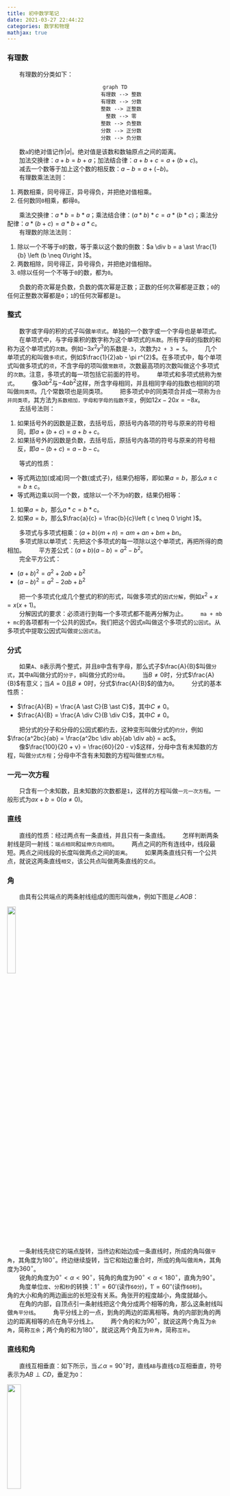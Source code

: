 ```yaml
---
title: 初中数学笔记
date: 2021-03-27 22:44:22
categories: 数学和物理
mathjax: true
---
```

### 有理数

&emsp;&emsp;有理数的分类如下：<!--more-->

<div align="center">

``` mermaid
graph TD
    有理数 --> 整数
    有理数 --> 分数
    整数 --> 正整数
    整数 --> 零
    整数 --> 负整数
    分数 --> 正分数
    分数 --> 负分数
```

</div>

&emsp;&emsp;数`a`的绝对值记作$\left | a \right |$。绝对值是该数和数轴原点之间的距离。<br>
&emsp;&emsp;加法交换律：$a + b = b + a$；加法结合律：$a + b + c = a + (b + c)$。<br>
&emsp;&emsp;减去一个数等于加上这个数的相反数：$a - b = a + (-b)$。<br>
&emsp;&emsp;有理数乘法法则：

1. 两数相乘，同号得正，异号得负，并把绝对值相乘。
2. 任何数同`0`相乘，都得`0`。

&emsp;&emsp;乘法交换律：$a \ast b = b \ast a$；乘法结合律：$(a \ast b) \ast c = a \ast (b \ast c)$；乘法分配律：$a \ast (b + c) = a \ast b + a \ast c$。<br>
&emsp;&emsp;有理数的除法法则：

1. 除以一个不等于`0`的数，等于乘以这个数的倒数：$a \div  b = a \ast \frac{1}{b} \left (b \neq 0\right )$。<br>
2. 两数相除，同号得正，异号得负，并把绝对值相除。
3. `0`除以任何一个不等于`0`的数，都为`0`。

&emsp;&emsp;负数的奇次幂是负数，负数的偶次幂是正数；正数的任何次幂都是正数；`0`的任何正整数次幂都是`0`；`1`的任何次幂都是`1`。

### 整式

&emsp;&emsp;数字或字母的积的式子叫做`单项式`。单独的一个数字或一个字母也是单项式。
&emsp;&emsp;在单项式中，与字母乘积的数字称为这个单项式的`系数`。所有字母的指数的和称为这个单项式的`次数`。例如$-3x^{2}y^{3}$的系数是`-3`，次数为`2 + 3 = 5`。
&emsp;&emsp;几个单项式的和叫做`多项式`，例如$\frac{1}{2}ab - \pi r^{2}$。在多项式中，每个单项式叫做多项式的`项`，不含字母的项叫做`常数项`，次数最高项的次数叫做这个多项式的`次数`。注意，多项式的每一项包括它前面的符号。
&emsp;&emsp;单项式和多项式统称为`整式`。
&emsp;&emsp;像$3ab^{2}$与$-4ab^{2}$这样，所含字母相同，并且相同字母的指数也相同的项叫做`同类项`。几个常数项也是同类项。
&emsp;&emsp;把多项式中的同类项合并成一项称为`合并同类项`，其方法为`系数相加，字母和字母的指数不变`，例如$12x - 20x = -8x$。<br>
&emsp;&emsp;去括号法则：

1. 如果括号外的因数是正数，去括号后，原括号内各项的符号与原来的符号相同，即$a + (b + c) = a + b + c$。<br>
2. 如果括号外的因数是负数，去括号后，原括号内各项的符号与原来的符号相反，即$a - (b + c) = a - b - c$。<br>

&emsp;&emsp;等式的性质：

- 等式两边加(或减)同一个数(或式子)，结果仍相等，即如果$a = b$，那么$a \pm c = b \pm c$。<br>
- 等式两边乘以同一个数，或除以一个不为`0`的数，结果仍相等：

1. 如果$a = b$，那么$a \ast c = b \ast c$。<br>
2. 如果$a = b$，那么$\frac{a}{c} = \frac{b}{c}\left ( c \neq 0 \right )$。<br>

&emsp;&emsp;多项式与多项式相乘：$(a + b)(m + n) = am + an + bm + bn$。<br>
&emsp;&emsp;多项式除以单项式：先把这个多项式的每一项除以这个单项式，再把所得的商相加。
&emsp;&emsp;平方差公式：$(a + b)(a - b) = a^2 - b^2$。<br>
&emsp;&emsp;完全平方公式：

- $(a + b)^2 = a^2 + 2ab + b^2$<br>
- $(a - b)^2 = a^2 - 2ab + b^2$<br>

&emsp;&emsp;把一个多项式化成几个整式的积的形式，叫做多项式的`因式分解`，例如$x^2 + x = x(x + 1)$。<br>
&emsp;&emsp;分解因式的要求：必须进行到每一个多项式都不能再分解为止。
&emsp;&emsp;`ma + mb + mc`的各项都有一个公共的因式`m`，我们把这个因式`m`叫做这个多项式的`公因式`。从多项式中提取公因式叫做`提公因式法`。

### 分式

&emsp;&emsp;如果`A`、`B`表示两个整式，并且`B`中含有字母，那么式子$\frac{A}{B}$叫做`分式`，其中`A`叫做分式的`分子`，`B`叫做分式的`分母`。
&emsp;&emsp;当$B \neq 0$时，分式$\frac{A}{B}$有意义；当$A = 0$且$B \neq 0$时，分式$\frac{A}{B}$的值为`0`。
&emsp;&emsp;分式的基本性质：

- $\frac{A}{B} = \frac{A \ast C}{B \ast C}$，其中$C \neq 0$。
- $\frac{A}{B} = \frac{A \div C}{B \div C}$，其中$C \neq 0$。

&emsp;&emsp;把分式的分子和分母的公因式都约去，这种变形叫做分式的`约分`，例如$\frac{a^2bc}{ab} = \frac{a^2bc \div ab}{ab \div ab} = ac$。<br>
&emsp;&emsp;像$\frac{100}{20 + v} = \frac{60}{20 - v}$这样，分母中含有未知数的方程，叫做`分式方程`；分母中不含有未知数的方程叫做`整式方程`。

### 一元一次方程

&emsp;&emsp;只含有一个未知数，且未知数的次数都是`1`，这样的方程叫做`一元一次方程`。一般形式为$ax + b = 0\left ( a \neq 0\right )$。<br>

### 直线

&emsp;&emsp;直线的性质：经过两点有一条直线，并且只有一条直线。
&emsp;&emsp;怎样判断两条射线是同一射线：`端点相同`和`延伸方向相同`。
&emsp;&emsp;两点之间的所有连线中，线段最短。两点之间线段的长度叫做两点之间的`距离`。
&emsp;&emsp;如果两条直线只有一个公共点，就说这两条直线`相交`，该公共点叫做两条直线的`交点`。

### 角

&emsp;&emsp;由具有公共端点的两条射线组成的图形叫做`角`，例如下图是$\angle AOB$：

<img src="./初中数学笔记/角.png" width=20%>

&emsp;&emsp;一条射线先绕它的端点旋转，当终边和始边成一条直线时，所成的角叫做`平角`，其角度为$180^{\circ}$。终边继续旋转，当它和始边重合时，所成的角叫做`周角`，其角度为$360^{\circ}$。<br>
&emsp;&emsp;锐角的角度为$0^{\circ}< \alpha < 90^{\circ}$，钝角的角度为$90^{\circ}< \alpha < 180^{\circ}$，直角为$90^{\circ}$。<br>
&emsp;&emsp;角度单位`度`、`分`和`秒`的转换：$1^{\circ} = {60}'$(读作`60分`)，${1}' = 60''$(读作`60秒`)。
&emsp;&emsp;角的大小和角的两边画出的长短没有关系。角张开的程度越小，角度就越小。
&emsp;&emsp;在角的内部，自顶点引一条射线把这个角分成两个相等的角，那么这条射线叫做`角平分线`。
&emsp;&emsp;角平分线上的一点，到角的两边的距离相等。角的内部到角的两边的距离相等的点在角平分线上。
&emsp;&emsp;两个角的和为$90^{\circ}$，就说这两个角互为`余角`，简称`互余`；两个角的和为$180^{\circ}$，就说这两个角互为`补角`，简称`互补`。

### 直线和角

&emsp;&emsp;直线互相垂直：如下所示，当$\angle \alpha = 90^{\circ}$时，直线`AB`与直线`CD`互相垂直，符号表示为$AB \perp CD$，垂足为`O`：

<img src="./初中数学笔记/直线垂直.png" width=25%>

&emsp;&emsp;一条直线的垂线有无数条。过直线上(或外)一点，有且只有一条直线与已知直线垂直。
&emsp;&emsp;垂线段：在下图中，线段`PO`与直线$l$互相垂直，我们称`PO`为点`P`到直线$l$的垂线段：

<img src="./初中数学笔记/垂线段.png" width=30%>

&emsp;&emsp;连接直线外的一点和直线上各点的所有线段中，垂线段最短。直线外一点到这条直线的垂线段的长度，叫做`点到直线的距离`。
&emsp;&emsp;三线八角：两条直线`AB`和`CD`被第三条直线`EF`所截，构成`8`个角，简称`三线八角`。直线`AB`和`CD`是被截直线，`EF`是截线：

<img src="./初中数学笔记/三线八角.png" width=30%>

&emsp;&emsp;上图中的$\angle 1$和$\angle 5$的关系是`同位角`，其特点如下：

1. 两角在截线的同侧。
2. 两角在被截直线的同一方。

&emsp;&emsp;上图中的$\angle 3$和$\angle 5$的关系是`内错角`，其特点如下：

1. 两角在截线的同侧。
2. 两角在被截直线之间。

&emsp;&emsp;上图中的$\angle 4$和$\angle 5$的关系是`同旁内角`，其特点如下：

1. 两角在截线的同侧。
2. 两角在被截直线之间。

&emsp;&emsp;平行线：在同一平面内，不相交的两条直线叫做`平行线`，记作$AB \parallel CD$。<br>
&emsp;&emsp;平行公理：经过直线外一点，有且仅有一条直线与这条直线平行。如果两条直线都和第三条直线平行，那么这两条直线也平行。
&emsp;&emsp;两条直线被第三条直线所截：

1. 如果同位角相等，那么这两条直线平行。
2. 如果内错角相等，那么这两条直线平行。
3. 如果同旁内角互补，那么这两条直线平行。

&emsp;&emsp;两条平行线被第三条直线所截，则同位角相等、内错角相等，并且同旁内角互补。

### 命题

&emsp;&emsp;一般的，在数学中把用语言、符号或式子表达的，可以判断真假的陈述句叫做`命题`。
&emsp;&emsp;如果题设成立，那么结论一定成立，这样的命题称为`真命题`；如果题设成立时，不能保证结论一定成立，那么这样的命题称为`假命题`。
&emsp;&emsp;一些命题的正确性是经过推理过程证明的，这样得到的真命题叫做`定理`，而这个推理过程叫做`证明`。
&emsp;&emsp;对于两个命题，如果一个命题的条件和结论分别是另外一个命题的结论和条件，那么这两个命题叫做`互逆命题`，其中一个命题叫做`原命题`，另外一个命题叫做原命题的`逆命题`。
&emsp;&emsp;四种命题的形式：设`p`为原命题条件，`q`为原命题结论，则：

1. `原命题`：若`p`则`q`。
2. `逆命题`：若`q`则`p`。
3. `否命题`：若`非p`则`非q`。
4. `逆否命题`：若`非q`则`非p`。

&emsp;&emsp;四种命题的真假关系：

1. 两个命题互为逆否命题，它们有相同的真假性。
2. 两个命题为互逆命题或互否命题，它们的真假性没有关系。

<img src="./初中数学笔记/四种命题的关系.png" width=50%>

&emsp;&emsp;用联结词`且`把`p`与`q`联结起来称为一个新命题，记作$p \wedge q$，读作`p且q`。
&emsp;&emsp;用联结词`或`把`p`与`q`联结起来称为一个新命题，记作$p \vee q$，读作`p或q`。
&emsp;&emsp;对于一个命题`p`如果将它否定，就得到一个新命题，记作$\neg p$，读作`非p`。

$p$ | $q$ | $p \wedge q$ | $p \vee q$ | $\neg p$
----|-----|--------------|------------|---------
真  | 真  | 真            | 真         | 假
真  | 假  | 假            | 真         | 假
假  | 真  | 假            | 真         | 真
假  | 假  | 假            | 假         | 真

### 平移

&emsp;&emsp;把一个图形整体沿着某一直线方向移动，会得到一个新的图形，该图形与原图形的形状和大小完全相同。
&emsp;&emsp;新图形的每一个点，都是原图形中的某一点移动后得到的，这两个点是对应点，连接各组对应点的线段平行且相等。图形的这种移动叫做`平移变换`，简称`平移`。

### 平方根和算术平方根

&emsp;&emsp;如果$x^{2} = a \left ( x > 0\right )$，则`x`叫做`a`的`算术平方根`，记作$x = \sqrt{a}$。规定`0`的算术平方根是`0`，即$\sqrt{0} = 0$。<br>
&emsp;&emsp;如果$x^{2} = a$，那么`x`叫做`a`的`平方根`，也叫做`二次方根`。求一个数的平方根的运算，叫做`开平方`，其中`a`叫`被平方数`。
&emsp;&emsp;平方根和算术平方根的联系：

1. 平方根包含算术平方根，算术平方根是平方根的一种。
2. `0`的平方根和算术平方根都是`0`。

&emsp;&emsp;平方根和算术平方根的区别：

1. 一个正数有`2`个平方根，只有`1`个算术平方根。
2. 正数`a`的算术平方根表示为$\sqrt{a}$，而平方根表示为$\pm \sqrt{a}$。

### 二次根式

&emsp;&emsp;一般地，我们把形如$\sqrt{a}(a \geq 0)$的式子叫做`二次根式`。$\sqrt{a}$是一个非负数。<br>
&emsp;&emsp;非负数的算术平方根的平方等于它本身，即$(\sqrt{a})^2 = a (a \geq 0)$。<br>
&emsp;&emsp;二次根式还有如下性质：

$$
\sqrt{a^2} = \left\{\begin{matrix}
a & a > 0 \\
0 & a = 0 \\
-a & a < 0
\end{matrix}\right.
$$

&emsp;&emsp;二次根式乘法法则：$\sqrt{a} \ast \sqrt{b} = \sqrt{a \ast b}(a \geq 0且b \geq 0)$。<br>
&emsp;&emsp;二次根式除法法则：$\frac{\sqrt{a}}{\sqrt{b}} = \sqrt{\frac{a}{b}}(a \geq 0且b > 0)$。<br>
&emsp;&emsp;`最简二次根式`是满足下列两个条件的二次根式：

1. 被开方数不含分母，且分母中不含二次根式。
2. 被开方数中不含有能开得尽方的因数或因式。

### 立方根

&emsp;&emsp;一般的，如果一个数的立方等于`a`，这个数就叫做`a`的`立方根`，也叫做`三次方根`，记作$\sqrt[3]{a}$。求一个数的立方根的运算，叫做`开立方`。

### 无理数

&emsp;&emsp;任何一个有理数都可以写成有限小数或无线循环小数。无限不循环小数叫做`无理数`。
&emsp;&emsp;有理数和无理数统称为`实数`。实数与数轴上的点是一一对应的。

### 直角坐标系

&emsp;&emsp;象限图如下：

<img src="./初中数学笔记/象限图.png" width=30%>

&emsp;&emsp;坐标轴上的点不属于任何象限。原点的坐标是$(0, 0)$。<br>
&emsp;&emsp;第一、二、三、四象限内的坐标的符号分别是$(+, +)$、$(-, +)$、$(-, -)$和$(+, -)$。<br>
&emsp;&emsp;坐标轴上点的坐标至少有一个是`0`：横坐标上点的纵坐标为`0`，表示为$(x, 0)$；纵坐标上点的横坐标为`0`，表示为$(0, y)$。<br>
&emsp;&emsp;纵坐标相同的点的连线平行于`x`轴；横坐标相同的点的连线平行于`y`轴。
&emsp;&emsp;点关于`x`轴对称，则横坐标相同，纵坐标互为相反数；点关于`y`轴对称，则纵坐标相同，横坐标互为相反数；点关于原点对称，则横坐标、纵坐标均互为相反数。
&emsp;&emsp;在平面直角坐标系中，将点$(x, y)$向右平移`a`个单位长度，可以得到对应点$(x + a, y)$；将点$(x, y)$向左平移`a`个单位长度，可以得到对应点$(x - a, y)$。<br>
&emsp;&emsp;在平面直角坐标系中，将点$(x, y)$向上平移`b`个单位长度，可以得到对应点$(x, y + b)$；将点$(x, y)$向下平移`b`个单位长度，可以得到对应点$(x, y - b)$。

### 立体图形

&emsp;&emsp;立体图形的分类如下：

<div align="center">

``` mermaid
graph TD
    立体图形 --> 柱体
    柱体 --> 圆柱
    柱体 --> 棱柱
    立体图形 --> 球体
    立体图形 --> 锥体
    锥体 --> 锥柱
    锥体 --> 棱锥
```

</div>

### 二元一次方程

&emsp;&emsp;含有`2`个未知数，并且含有未知数的项的次数都是`1`，这样的方程叫做`二元一次方程`，例如$x + y = 22$。<br>
&emsp;&emsp;把具有相同未知数的`2`个二元一次方程合在一起，就组成了一个`二元一次方程组`。如下的方程组也可以称为二元一次方程组：

$$
\left\{\begin{matrix}
x = 6\\
x + y = 8
\end{matrix}\right.
$$

&emsp;&emsp;使二元一次方程两边的值都相同的`2`个未知数的值，叫做`二元一次方程的解`。二元一次方程组的两个方程的公共解，叫做`二元一次方程组的解`。

### 调查

&emsp;&emsp;考察全体对象的调查叫做`全面调查`，也叫做`普查`。
&emsp;&emsp;只抽取一部分对象进行调查，然后根据调查数据推断全体对象的情况叫做`抽样调查`。
&emsp;&emsp;要考察的全体对象称为`总体`。组成总体的每一个考察对象叫做`个体`。被抽取的那些个体组成一个`样本`。样本中的个体数量叫做`样本容量`。
&emsp;&emsp;一般地，设一个总体含有`N`个个体，如果通过逐个抽取的方法从中抽取一个样本，且每次抽取时各个个体被抽到的概率相等，则这样的抽样方法叫做`简单随机抽样`。
&emsp;&emsp;频率分布直方图如下，其制作步骤为：

1. 找出所有数据中的最大值和最小值，并算出它们的差。
2. 决定组距和组数。
3. 将数组进行分组。
4. 将数据以表格的形式列出来。
5. 画频数分布直方图。

<img src="./初中数学笔记/频率分布直方图.png" width=30%>

&emsp;&emsp;连接频率分布直方图中各个小长方形上端的中点，就得到了频率分布折线图。
&emsp;&emsp;随着样本容量的增加，作图时所分的组数增加，组距减少，相应的频率折线图会越来越接近于一条光滑的曲线，这条曲线在统计中称为`总体密度曲线`。

### 多边形

&emsp;&emsp;一般的，由`n`条不在同一直线上的线段首尾顺次连接组成的图形，叫做`n边形`，又称为`多边形`。
&emsp;&emsp;在平面内，内角都相等，边也相等的多边形叫做`正多边形`。
&emsp;&emsp;`n`边形的内角和是$(n - 2) \ast 180^{\circ}$，外角和是$360^{\circ}$。<br>
&emsp;&emsp;`正n边形`是具有`n`条相等边的正多边形。
&emsp;&emsp;圆的内接正`n`边形：依次连接各分点所得的多边形是这个圆的内接正`n`边形，而这个圆称为正`n`边形的`外接圆`。
&emsp;&emsp;圆的外切正`n`边形：经过各分点作圆的切线，以相邻切线的交点为顶点的多边形是这个圆的外切正`n`边形，而这个圆称为正`n`边形的`内切圆`。
&emsp;&emsp;一个正多边形一定有外接圆和内切圆。
&emsp;&emsp;正多边形的外接圆(或内切圆)的圆心叫做正多边形的`中心`；正多边形的外接圆的半径叫做正多边形的`半径`；正多边形的每一条边所对的外接圆的圆心角叫做正多边形的`中心角`；正多边形的外接圆圆心(或内切圆圆心)到正多边形某一边的距离是正多边形的`边心距`。

### 轴对称

&emsp;&emsp;把一个图形沿着某一条直线折叠，如果它能够与另一个图形重合，那么就说明这两个图形关于这条直线对称，或者说这两个图形出`轴对称`。我们把这条直线叫做`对称轴`。折叠后重合的点是对应点，叫做`对称点`。
&emsp;&emsp;经过线段的中点且与之垂直的直线，就叫做`垂直平分线`，也叫`中垂线`。
&emsp;&emsp;如果两个图形关于某直线对称，那么对称轴是任何一对对称点所连线段的垂直平分线。
&emsp;&emsp;线段垂直平分线上的点到这条线段两个端点的距离相等。与一条线段两个端点距离相等的点，在这条线段的垂直平分线上。
&emsp;&emsp;三角形三条边的垂直平分线相交于一点，这个点到三角形三个顶点的距离相等。

### 幂

&emsp;&emsp;规定$a^0 = 1$，其中$a \neq 0$。<br>
&emsp;&emsp;同底数幂的相乘，底数不变，指数相加，即$a^{m} \ast a^{n} = a^{m + n}$，其中`m`和`n`都是整数。
&emsp;&emsp;同底数幂的相除，底数不变，指数相减，即$a^{m} \div a^{n} = a^{m - n}$，其中`m`和`n`都是整数。
&emsp;&emsp;幂的乘方的运算公式：$(a^{m})^{n} = a^{mn}$，其中`m`和`n`都是整数。
&emsp;&emsp;积的乘方的运算公式：$(ab)^{n} = a^{n}b^{n}$，其中`n`为整数。
&emsp;&emsp;商的乘方的运算公式：$(\frac{a}{b})^{n} = \frac{a^n}{b^n}$，其中`n`为整数。

### 一元二次方程

&emsp;&emsp;只含有一个未知数，并且未知数项的最高次数是`2`的整式方程叫做`一元二次方程`。
&emsp;&emsp;一元二次方程经过整理都可化成一般形式$ax^2 + bx + c = 0(a \neq 0)$，其中$ax^2$叫作`二次项`，$a$是二次项系数；$bx$叫作`一次项`，$b$是一次项系数；$c$叫作`常数项`。
&emsp;&emsp;使一元二次方程等号两边相等的未知数的值，叫做`一元二次方程的解`，也叫做`一元二次方程的根`。
&emsp;&emsp;一元二次方程的解的可能形式：形如$(x + m)^2 = n$的一元二次方程：

1. 当$n > 0$时，一元二次方程有两个不相等的实数根。
2. 当$n = 0$时，一元二次方程有两个相等的实数根。
3. 当$n < 0$时，一元二次方程没有实数根。

&emsp;&emsp;将一元二次方程转化为$(x + m)^2 = n(n \geq 0)$的形式叫做`配方法`。
&emsp;&emsp;求根公式：解一元二次方程$ax^2 + bx + c = 0(a \neq 0)$，若$b^2 - 4ac \geq 0$，可得方程的根：

$$
x = \frac{-b \pm \sqrt{b^2 - 4ac}}{2a}
$$

&emsp;&emsp;用求根公式解一元二次方程的方法叫做`公式法`。其中式子$b^2 - 4ac$叫做一元二次方程$ax^2 + bx + c = 0(a \neq 0)$的`判别式`，通常用$\Delta$表示，即$\Delta = b^2 - 4ac$。若$b^2 - 4ac < 0$，则原方程无解。<br>
&emsp;&emsp;`韦达定理`：设一元二次方程$ax^2 + bx + c = 0(a \neq 0)$的两个根分别为$x_1$、$x_2$，则它们有如下关系：

$$
\begin{align}
x_1 + x_2 &= -\frac{b}{a} \notag \\
x_1 * x_2 &= \frac{c}{a} \notag
\end{align}
$$

### 二次函数

&emsp;&emsp;一般地，把形如$y = ax^2 + bx + c(a \neq 0)$的函数叫做`二次函数`，其中$a$称为`二次项系数`，$b$为`一次项系数`，$c$为`常数项`。`x`为自变量，`y`为因变量。
&emsp;&emsp;二次函数的图像形如物体抛射时所经过的路径，我们把它叫做`抛物线`。对称轴与抛物线的交点叫做抛物线的`顶点`。顶点是抛物线的最高点或最低点。
&emsp;&emsp;当$a > 0$时，抛物线$y = ax^2$的对称轴是`y`轴，顶点是原点，开口向上，顶点是抛物线的最低点，$a$越大，抛物线的开口越小。<br>
&emsp;&emsp;当$a < 0$时，抛物线$y = ax^2$的对称轴是`y`轴，顶点是原点，开口向下，顶点是抛物线的最高点，$\left | a \right |$越大，抛物线的开口越小。<br>
&emsp;&emsp;抛物线$y = ax^2 + k$的图像可由$y = ax^2$图像向上或向下平移得到：当$k > 0$，向上平移；当$k < 0$，向下平移。<br>
&emsp;&emsp;抛物线$y = ax^2 + k$的性质：

1. 当$a > 0$时，开口向上；当$a < 0$时，开口向下。
2. 对称轴是`y`轴。
3. 顶点坐标是$(0, k)$。
4. $\left | a \right |$越大，开口越小。

&emsp;&emsp;抛物线$y = a(x - h)^2$的性质：

1. 当$a > 0$时，开口向上；当$a < 0$时，开口向下。
2. 对称轴是$x = h$。
3. 顶点坐标是$(h, 0)$。
4. $\left | a \right |$越大，开口越小。

&emsp;&emsp;抛物线左右移动的原则是`左加右减`：

1. 把抛物线$y = -\frac{1}{2}x^2$向左平移`1`个单位，就得到抛物线$y = -\frac{1}{2}(x + 1)^2$。<br>
2. 把抛物线$y = -\frac{1}{2}x^2$向右平移`1`个单位，就得到抛物线$y = -\frac{1}{2}(x - 1)^2$。

&emsp;&emsp;抛物线$y = a(x - h)^2 + k$的性质：

1. 当$a > 0$时，开口向上；当$a < 0$时，开口向下。
2. 对称轴是$x = h$。
3. 顶点坐标是$(h, k)$。
4. $\left | a \right |$越大，开口越小。

&emsp;&emsp;把函数$y = ax^2 + bx + c$通过配方法变成`顶点式`：

$$
y = ax^2 + bx + c = a(x + \frac{b}{2a})^2 + \frac{4ac - b^2}{4a}
$$

其中对称轴是$x = -\frac{b}{2a}$，顶点是$(-\frac{b}{2a}, \frac{4ac - b^2}{4a})$。<br>
&emsp;&emsp;二次函数$y = ax^2 + bx + c$的图像与`x`轴交点的个数：

1. 如果$b^2 - 4ac > 0$，则有`2`个交点。
2. 如果$b^2 - 4ac = 0$，则有`1`个交点。
3. 如果$b^2 - 4ac < 0$，则没有交点。

### 旋转

&emsp;&emsp;在平面内，一个图形绕着一个定点`O`转动一定的角度，得到另一个图形的变化叫做`旋转`。这个定点叫做`旋转中心`，旋转的角度叫做`旋转角`。如果一个图形上的点`A`经过旋转变为点`A'`，那么这两个点叫做旋转的`对应点`。
&emsp;&emsp;旋转的性质如下：

1. 旋转前、后的图形全等。
2. 对应点到旋转中心的距离相等。
3. 每一对对应点与旋转中心所连线段的夹角等于旋转角。

&emsp;&emsp;`中心对称`：如果把一个图形绕着某一点旋转$180^{\circ}$后，能与另一个图形重合，那么我们就说，这两个图形成中心对称。这个点叫做`对称中心`，这两个图形中的对应点叫做关于中心的`对称点`。
&emsp;&emsp;关于中心对称的两个图形，对称点所连线段经过对称中心，而且被对称中心平分。
&emsp;&emsp;`中心对称图形`：如果把一个图形绕着某一点旋转$180^{\circ}$后，能与自身重合，那么我们就说，这个图形成中心对称图形。<br>
&emsp;&emsp;点的对称变换：

1. 关于原点对称：两个点关于原点对称时，它们的坐标的符号相反，即点$P(x, y)$关于原点的对称点为$P'(-x, -y)$。
2. 关于`x`轴对称：两个点关于`x`轴对称时，它们的坐标中，`x`相等，`y`的符号相反，即点$P(x, y)$关于`x`轴的对称点为$P'(x, -y)$。
3. 关于`y`轴对称：两个点关于`y`轴对称时，它们的坐标中，`y`相等，`x`的符号相反，即点$P(x, y)$关于`y`轴的对称点为$P'(-x, y)$。
4. 关于直线$y = x$对称：两个点关于直线$y = x$对称时，横坐标与纵坐标互相对换，即$P(x, y)$关于直线$y = x$的对称点为$P'(y, x)$。
5. 两个点关于直线$y = -x$对称时，横坐标与纵坐标互相对换，并且取反，即$P(x, y)$关于直线$y = -x$的对称点为$P'(-y, -x)$。

### 扇形

&emsp;&emsp;一条圆弧和经过这条圆弧两端的两条半径所围成的图形叫`扇形`。
&emsp;&emsp;`弧长公式`：若设$\odot O$的半径为`R`，则$n^{\circ}$的圆心角所对的弧长$l$为：

$$
l = \frac{n \pi R}{180}
$$

&emsp;&emsp;若设$\odot O$的半径为`R`，则$n^{\circ}$的圆心角所对的弧长$S$为：

$$
S = \frac{n \pi R^2}{360}
$$

&emsp;&emsp;用弧长$l$来表示扇形的面积：$S = \frac{1}{2}lR$。

### 圆锥

&emsp;&emsp;以直角三角形的直角边所在直线为旋转轴，其余两边旋转$360^{\circ}$而成的曲面所围成的几何体叫做`圆锥`。
&emsp;&emsp;垂直于轴的边旋转而成的曲面叫做圆锥的`底面`。不垂直于轴的边旋转而成的曲面叫做圆锥的`侧面`。
&emsp;&emsp;圆锥的`高`：圆锥的顶点到圆锥的底面圆心之间的距离。
&emsp;&emsp;圆锥的`母线`：圆锥底面圆周上任意一点到顶点的距离。
&emsp;&emsp;设圆锥的底面半径为$r$，母线长度为$l$，高为$h$，则$l^2 = r^2 + h^2$。<br>
&emsp;&emsp;圆锥的`侧面积`：将圆锥的侧面沿母线展开，是一个扇形，这个扇形的弧长等于圆锥底面的周长，而扇形的半径等于圆锥的母线的长。
&emsp;&emsp;设圆锥的母线长度为$l$，底面半径为$r$，则：

$$
S_{侧} = \pi rl
$$
$$
S_{全} = S_{侧} + S_{底} = \pi rl + \pi r^2
$$

&emsp;&emsp;一个圆锥的体积等于与它等底等高的圆柱的体积的$\frac{1}{3}$。设圆锥的高为$h$，底面半径为$r$，则圆锥的体积为$V = \frac{1}{3} \pi r^2 h$。